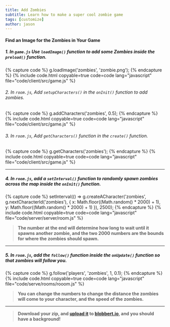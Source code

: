 ```yaml
---
title: Add Zombies
subtitle: Learn how to make a super cool zombie game
tags: [customize]
author: jason
---
```


#### Find an Image for the Zombies in Your Game

##### 1. In `game.js` Use `loadImage()` function to add some Zombies inside the `preload()` function.
{% capture code %}
	g.loadImage('zombies', 'zombie.png');
{% endcapture %}
{% include code.html copyable=true code=code lang="javascript" file="code/client/src/game.js" %}

###### 2. In `room.js`, Add `setupCharacters()` in the `onInit()` function to add zombies.

{% capture code %}
	g.addCharacters('zombies', 0.5);
{% endcapture %}
{% include code.html copyable=true code=code lang="javascript" file="code/client/src/game.js" %}

###### 3. In `room.js`, Add `getCharacters()` function in the `create()` function.

{% capture code %}
	g.getCharacters('zombies');
{% endcapture %}
{% include code.html copyable=true code=code lang="javascript" file="code/client/src/game.js" %}

<hr class="uk-margin-medium">

##### 4. In `room.js`, add a `setInterval()` function to randomly spawn zombies across the map inside the `onInit()` function.

{% capture code %}
	setInterval(() => g.createACharacter('zombies',
		g.nextCharacterId('zombies'), {
			x: Math.floor((Math.random() * 2000) + 1),
			y: Math.floor((Math.random() * 2000) + 1)
		}), 2500);
{% endcapture %}
{% include code.html copyable=true code=code lang="javascript" file="code/server/server/room.js" %}

> **The number at the end will determine how long to wait until it spawns another zombie, and the two 2000 numbers are the bounds for where the zombies should spawn.**

<hr class="uk-margin-medium">

##### 5. In `room.js`, add the `follow()` function inside the `onUpdate()` function so that zombies will follow you.

{% capture code %}
	g.follow('players', 'zombies', 1, 0.1);
{% endcapture %}
{% include code.html copyable=true code=code lang="javascript" file="code/serve/rooms/rooom.js" %}

> **You can change the numbers to change the distance the zombies will come to your character, and the speed of the zombies.**

<hr class="uk-margin-medium">

> **Download your zip, and [upload it](/tutorials/uploadtoserver/) to [blobbert.io](https://blobbert.io/), and you should have a background!**

